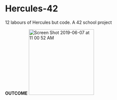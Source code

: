 # Hercules-42
12 labours of Hercules but code. A 42 school project

**OUTCOME**
<img width="212" alt="Screen Shot 2019-06-07 at 11 00 52 AM" src="https://user-images.githubusercontent.com/22520221/59126802-cba11f80-891a-11e9-88eb-81b499f9c4c9.png">
